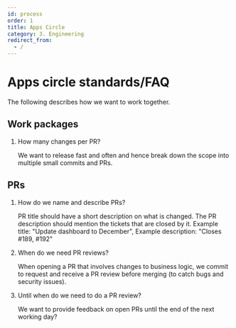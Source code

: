 ```yaml
---
id: process
order: 1
title: Apps Circle
category: 3. Engineering
redirect_from:
  - /
---
```


# Apps circle standards/FAQ

The following describes how we want to work together.

## Work packages

1. How many changes per PR? 
   
   We want to release fast and often and hence break down the scope into multiple small commits and PRs.

## PRs

1. How do we name and describe PRs?

   PR title should have a short description on what is changed. The PR description should mention the tickets that are closed by it. 
   Example title: "Update dashboard to December", Example description: "Closes #189, #192"

1. When do we need PR reviews? 
   
   When opening a PR that involves changes to business logic, we commit to request and receive a PR review before merging (to catch bugs and security issues).

2. Until when do we need to do a PR review? 
   
   We want to provide feedback on open PRs until the end of the next working day?

